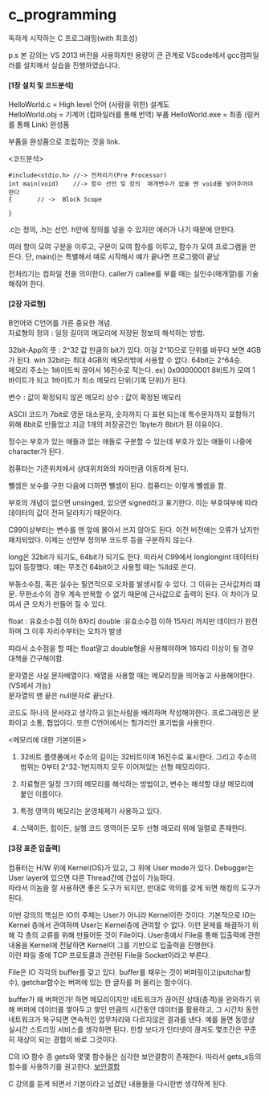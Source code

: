 # c_programming
독하게 시작하는 C 프로그래밍(with 최호성)

p.s 본 강의는 VS 2013 버전을 사용하지만 용량이 큰 관계로 VScode에서 gcc컴파일러를 설치해서 실습을 진행하였습니다.

#### [1장 설치 및 코드분석]

HelloWorld.c  =  High level 언어 (사람을 위한) 설계도  
HelloWorld.obj = 기계어 (컴파일러를 통해 번역) 부품
HelloWorld.exe = 최종 (링커를 통해 Link) 완성품

부품을 완성품으로 조립하는 것을 link. 

<코드분석>
```{.c}
#include<stdio.h> //-> 전처리기(Pre Processor)
int main(void)	  //-> 함수 선언 및 정의  매개변수가 없을 땐 void를 넣어주어야 한다
{		// ->  Block Scope

}
```
.c는 정의, .h는 선언.  h안에 정의를 넣을 수 있지만 에러가 나기 때문에 안한다.

여러 항이 모여 구분을 이루고, 구문이 모여 함수를 이루고, 함수가 모여 프로그램을 만든다. 단, main()는 특별해서 얘로 시작해서 얘가 끝나면 프로그램이 끝남

전처리기는 컴파일 전을 의미한다.
caller가 callee를 부를 때는 실인수(매개열)를 기술해줘야 한다.

#### [2장 자료형]

B언어와 C언어를 가른 중요한 개념.  
자료형의 정의 : 일정 길이의 메모리에 저장된 정보의 해석하는 방법.  

32bit-App의 뜻 : 2^32 값 만큼의 bit가 있다. 이걸 2^10으로 단위를 바꾸다 보면 4GB가 된다. win 32bit는 최대 4GB의 메모리밖에 사용할 수 없다. 64bit는 2^64승.  
메모리 주소는 1바이트씩 끊어서 16진수로 적는다. ex) 0x00000001  8비트가 모여 1바이트가 되고 1바이트가 최소 메모리 단위(기록 단위)가 된다.  

변수 : 값이 확정되지 않은 메모리 
상수 : 값이 확정된 메모리

ASCII 코드가 7bit로 영문 대소문자, 숫자까지 다 표현 되는데 특수문자까지 포함하기 위해 8bit로 만들었고 지금 1개의 저장공간인 1byte가 8bit가 된 이유이다.

정수는 부호가 있는 애들과 없는 애들로 구분할 수 있는데 부호가 있는 애들이 나중에 character가 된다.

컴퓨터는 기준위치에서 상대위치와의 차이만큼 이동하게 된다. 

뺄셈은 보수를 구한 다음에 더하면 뺄셈이 된다. 컴퓨터는 이렇게 뺄셈을 함.

부호의 개념이 없으면 unsinged, 있으면 signed라고 표기한다. 이는 부호여부에 따라 데이터의 값이 전혀 달라지기 때문이다.

C99이상부터는 변수를 맨 앞에 몰아서 쓰지 않아도 된다. 이전 버전에는 오류가 났지만 패치되었다. 이제는 선언부 정의부 코드루 등을 구분하지 않는다.

long은 32bit가 되기도, 64bit가 되기도 한다. 따라서 C99에서 longlongint 데이터타입이 등장했다. 얘는 무조건 64bit이고 사용할 때는 %lld로 쓴다.

부동소수점, 혹은 실수는 필연적으로 오차를 발생시킬 수 있다. 그 이유는 근사값처리 떄문.  무한소수의 경우 계속 반복할 수 없기 때문에 근사값으로 출력이 된다. 이 차이가 모여서 큰 오차가 만들어 질 수 있다.

float : 유효소수점 이하 6자리
double :유효소수점 이하 15자리 까지만 데이터가 완전하며 그 이후 자리수부터는 오차가 발생

따라서 소수점을 할 때는 float말고 double형을 사용해야하며 16자리 이상이 될 경우 대책을 간구해야함.

문자열은 사실 문자배열이다. 배열을 사용할 때는 메모리창을 띄어놓고 사용해야한다.(VS에서 가능)  
문자열의 맨 끝은 null문자로 끝난다.

코드도 하나의 문서라고 생각하고 읽는사람을 배려하며 작성해야한다. 프로그래밍은 문화이고 소통, 협업이다. 또한 C언어에서는 헝가리안 표기법을 사용한다.

<메모리에 대한 기본이론>
1. 32비트 플랫폼에서 주소의 길이는 32비트이며 16진수로 표시한다. 그리고 주소의 범위는 0부터 2^32-1번지까지 모두 이어져있는 선형 메모리이다.

2. 자료형은 일정 크기의 메모리를 해석하는 방법이고, 변수는 해석할 대상 메모리에 붙인 이름이다.

3. 특정 영역의 메모리는 운영체제가 사용하고 있다.

4. 스택이든, 힙이든, 실행 코드 영역이든 모두 선형 메모리 위에 일렬로 존재한다.

#### [3장 표준 입출력]

컴퓨터는 H/W 위에 Kernel(OS)가 있고, 그 위에 User mode가 있다. Debugger는 User layer에 있으면 다른 Thread간에 간섭이 가능하다.  
따라서 이놈을 잘 사용하면 좋은 도구가 되지만, 반대로 악의를 갖게 되면 해킹의 도구가 된다.

이번 강의의 핵심은 IO의 주체는 User가 아니라 Kernel이란 것이다. 기본적으로 IO는 Kernel 층에서 관여하며 User는 Kernel층에 관여할 수 없다. 이런 문제를 해결하기 위해 각 층의 교류를 위해 만들어둔 것이 File이다. User층에서 File을 통해 입출력에 관한 내용을 Kernel에 전달하면 Kernel이 그를 기반으로 입출력을 진행한다.  
이런 파일 중에 TCP 프로토콜과 관련된 File을 Socket이라고 부른다.

File은 IO 각각의 buffer를 갖고 있다. buffer를 채우는 것이 버퍼링이고(putchar함수), getchar함수는 버퍼에 있는 한 글자를 퍼 올리는 함수이다. 

buffer가 왜 버퍼인가! 하면 메모리이지만 네트워크가 끊어진 상태(충격)을 완와하기 위해 버퍼에 데이터를 쌓아두고 쌓인 만큼의 시간동안 데이터를 활용하고, 그 시간차 동안 네트워크가 복구되면 연속적인 업무처리와 다르지않은 결과를 낸다. 예를 들면 동영상 실시간 스트리밍 서비스를 생각하면 된다. 한창 보다가 인터넷이 끊겨도 몇초간은 꾸준히 재상이 되는 경험이 바로 그것이다.

C의 IO 함수 중 gets와 몇몇 함수들은 심각한 보안결함이 존재한다. 따라서 gets_s등의 함수를 사용하기를 권고한다. [보안결함](http://andyader.blogspot.kr/2014/03/gets.html)

C 강의를 듣게 되면서 기본이라고 넘겼던 내용들을 다시한번 생각하게 된다. 
